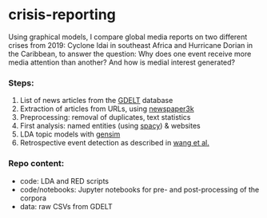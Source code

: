 # crisis-reporting

Using graphical models, I compare global media reports on two different crises from 2019: Cyclone Idai in southeast Africa and Hurricane Dorian in the Caribbean, to answer the question: Why does one event receive more media attention than another? And how is medial interest generated?

### Steps:

1. List of news articles from the [GDELT](https://www.gdeltproject.org/) database
2. Extraction of articles from URLs, using [newspaper3k](https://github.com/codelucas/newspaper)
3. Preprocessing: removal of duplicates, text statistics
4. First analysis: named entities (using [spacy](https://github.com/explosion/spaCy)) & websites
5. LDA topic models with [gensim](https://github.com/RaRe-Technologies/gensim)
6. Retrospective event detection as described in [wang et al.](http://citeseerx.ist.psu.edu/viewdoc/download?doi=10.1.1.90.9651&rep=rep1&type=pdf)

### Repo content:

- code: LDA and RED scripts
- code/notebooks: Jupyter notebooks for pre- and post-processing of the corpora
- data: raw CSVs from GDELT
